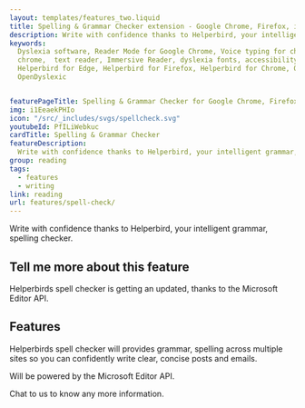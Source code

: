 ```yaml
---
layout: templates/features_two.liquid
title: Spelling & Grammar Checker extension - Google Chrome, Firefox, iPad, iPhone & Edge
description: Write with confidence thanks to Helperbird, your intelligent grammar, spelling checker.
keywords:
  Dyslexia software, Reader Mode for Google Chrome, Voice typing for chrome, Text to speech for
  chrome,  text reader, Immersive Reader, dyslexia fonts, accessibility software, dyslexia software,
  Helperbird for Edge, Helperbird for Firefox, Helperbird for Chrome, Opendyslexic for Chrome,
  OpenDyslexic


featurePageTitle: Spelling & Grammar Checker for Google Chrome, Firefox & Edge
img: i1EeaekPHIo
icon: "/src/_includes/svgs/spellcheck.svg"
youtubeId: PfILiWebkuc
cardTitle: Spelling & Grammar Checker
featureDescription:
  Write with confidence thanks to Helperbird, your intelligent grammar, spelling checker.
group: reading
tags: 
  - features
  - writing
link: reading
url: features/spell-check/
---
```


Write with confidence thanks to Helperbird, your intelligent grammar, spelling checker.
  


## Tell me more about this feature

Helperbirds spell checker is getting an updated, thanks to the Microsoft Editor API.


## Features

Helperbirds spell checker will provides grammar, spelling across multiple sites so you can confidently write clear, concise posts and emails.

Will be powered by the Microsoft Editor API.

Chat to us to know any more information.
      






